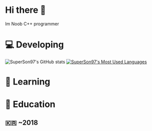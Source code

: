 # Hi there 👋
Im Noob C++ programmer 
# :computer: Developing
![SuperSon97's GitHub stats](https://github-readme-stats.vercel.app/api?username=SuperSon97&show_icons=true&theme=cobalt)
[![SuperSon97's Most Used Languages](https://github-readme-stats.vercel.app/api/top-langs/?username=SuperSon97&theme=dark&layout=compact)](https://github.com/superSon97/)
# :pencil: Learning


# :school: Education
## :kr: ~2018

